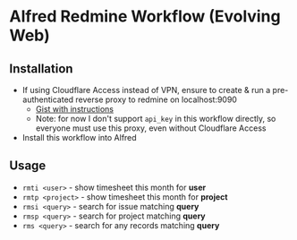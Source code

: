 Alfred Redmine Workflow (Evolving Web)
======================================

Installation
------------
* If using Cloudflare Access instead of VPN, ensure to create & run a pre-authenticated reverse proxy to redmine on localhost:9090 
  * [Gist with instructions](https://gist.github.com/dergachev/62633abc9874a10cc28618276eb94519)
  * Note: for now I don't support `api_key` in this workflow directly, so everyone must use this proxy, even without Cloudflare Access
* Install this workflow into Alfred

Usage
-----

* `rmti <user>` - show timesheet this month for **user**
* `rmtp <project>` - show timesheet this month for **project**
* `rmsi <query>` - search for issue matching **query**
* `rmsp <query>` - search for project matching **query**
* `rms <query>` - search for any records matching **query**



